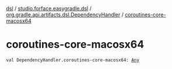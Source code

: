 [dsl](../../index.md) / [studio.forface.easygradle.dsl](../index.md) / [org.gradle.api.artifacts.dsl.DependencyHandler](index.md) / [coroutines-core-macosx64](./coroutines-core-macosx64.md)

# coroutines-core-macosx64

`val DependencyHandler.coroutines-core-macosx64: `[`Any`](https://kotlinlang.org/api/latest/jvm/stdlib/kotlin/-any/index.html)